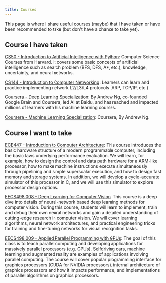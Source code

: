 ```yaml
---
title: Courses
---
```


This page is where I share useful courses (maybe) that I have taken or have been recommended to take (but don't have a chance to take yet).

Course I have taken
--------------------

[CS50 - Introduction to Artificial Intelligence with Python](https://cs50.harvard.edu/ai/2024/): Computer Science Courses from Harvard. It covers some basic concepts of artificial intelligence such as search problem (BFS, DFS, A*, etc.), knowledge, uncertainty, and neural networks.

[CS144 - Introduction to Computer Networking](https://cs144.github.io/): Learners can learn and practice implementing network L2/L3/L4 protocols (ARP, TCP/IP, etc.)

[Coursera - Deep Learning Specialization](https://www.coursera.org/specializations/deep-learning): By Andrew Ng, co-founded Google Brain and Coursera, led AI at Baidu, and has reached and impacted millions of learners with his machine learning courses.

[Coursera - Machine Learning Specialization](https://www.coursera.org/specializations/machine-learning-introduction): Coursera, By Andrew Ng.

Course I want to take
--------------------

[ECE447 - Introduction to Computer Architecture](https://course.ece.cmu.edu/~ece447/s15/doku.php): This course introduces the basic hardware structure of a modern programmable computer, including the basic laws underlying performance evaluation. We will learn, for example, how to design the control and data path hardware for a ARM-like processor, how to make machine instructions execute simultaneously through pipelining and simple superscalar execution, and how to design fast memory and storage systems. In addition, we will develop a cycle-accurate simulator of this processor in C, and we will use this simulator to explore processor design options.

[EECS498.008 - Deep Learning for Computer Vision](https://web.eecs.umich.edu/~justincj/teaching/eecs498/WI2022/): This course is a deep dive into details of neural-network based deep learning methods for computer vision. During this course, students will learn to implement, train and debug their own neural networks and gain a detailed understanding of cutting-edge research in computer vision. We will cover learning algorithms, neural network architectures, and practical engineering tricks for training and fine-tuning networks for visual recognition tasks.

[EECS498.009 - Applied Parallel Programming with GPUs](https://www.eecs.umich.edu/courses/eecs498-APP/course/): The goal of this class is to teach parallel computing and developing applications for massively parallel processors (e.g. GPUs). Self­driving cars, machine learning and augmented reality are examples of applications involving parallel computing. The course will cover popular programming interface for graphics processors (CUDA for NVIDIA processors), internal architecture of graphics processors and how it impacts performance, and implementations of parallel algorithms on graphics processors.
